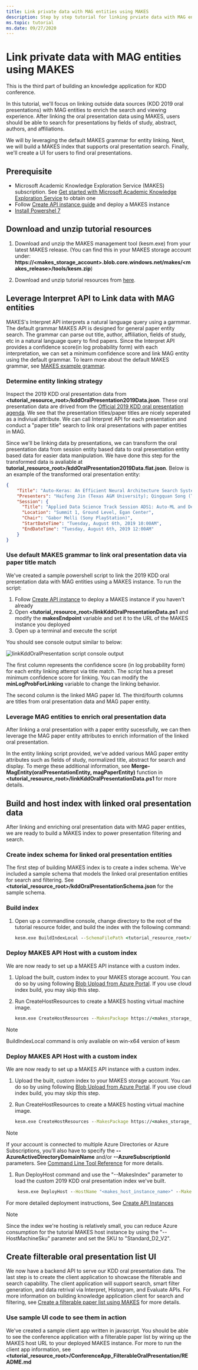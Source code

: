 ```yaml
---
title: Link private data with MAG entities using MAKES
description: Step by step tutorial for linking prviate data with MAG entities using MAKES
ms.topic: tutorial
ms.date: 09/27/2020
---
```


# Link private data with MAG entities using MAKES

This is the third part of building an knowledge application for KDD conference. 

In this tutorial, we'll focus on linking outside data sources (KDD 2019 oral presentations) with MAG entities to enrich the search and viewing experience. After linking the oral presentation data using MAKES, users should be able to search for presentations by fields of study, abstract, authors, and affiliations. 

We will by leveraging the default MAKES grammar for entity linking. Next, we will build a MAKES index that supports oral presentation search. Finally, we'll create a UI for users to find oral presentations.

## Prerequisite

- Microsoft Academic Knowledge Exploration Service (MAKES) subscription. See [Get started with Microsoft Academic Knowledge Exploration Service](get-started-setup-provisioning.md) to obtain one
- Follow [Create API instance guide](get-started-create-api-instances.md) and deploy a MAKES instance
- [Install Powershel 7](https://docs.microsoft.com/powershell/scripting/install/installing-powershell?view=powershell-7)

## Download and unzip tutorial resources

1. Download and unzip the MAKES management tool (kesm.exe) from your latest MAKES release.
    (You can find this in your MAKES storage account under:
    **https://<makes_storage_account>.blob.core.windows.net/makes/<makes_release>/tools/kesm.zip**)

1. Download and unzip tutorial resources from [here](TutorialResources.zip).

## Leverage Interpret API to Link data with MAG entities

MAKES's Interpret API interprets a natural language query using a garmmar. The default grammar MAKES API is designed for general paper entity search. The grammar can parse out title, author, affiliation, fields of study, etc in a natural language query to find papers. Since the Interpret API provides a confidence score(in log probability form) with each interpretation, we can set a minimum confidence score and link MAG entity using the default grammar. To learn more about the default MAKES grammar, see [MAKES example grammar](how-to-grammar.md#example-grammar).

### Determine entity linking strategy

Inspect the 2019 KDD oral presentation data from **<tutorial_resource_root>/kddOralPresentation2019Data.json**. These oral presentation data are drived from the [Official 2019 KDD oral presentation agenda](https://www.kdd.org/kdd2019/docs/Applied_Data_Science_and_Research_Track_Paper_Oral_Presentations.pdf). We see that the presentation titles/paper titles are nicely seperated as a indiviual attribute. We can call Interpret API for each presentation and conduct a "paper title" search to link oral presentations with paper entities in MAG.

Since we'll be linking data by presentations, we can transform the oral presentation data from session entity based data to oral presentation entity based data for easier data manipulation. We have done this step for the transformed data is avaliable at **tutorial_resource_root>/kddOralPresentation2019Data.flat.json**. Below is an example of the transformed oral presentation entity:

```json
{
    "Title": "Auto-Keras: An Efficient Neural Architecture Search System",
    "Presenters": "Haifeng Jin (Texas A&M University); Qingquan Song (Texas A&M University); Xia Hu (Texas A&M University)",
    "Session": {
      "Title": "Applied Data Science Track Session ADS1: Auto-ML and Development Frameworks",
      "Location": "Summit 1, Ground Level, Egan Center",
      "Chair": "Gabor Melli (Sony PlayStation)",
      "StartDateTime": "Tuesday, August 6th, 2019 10:00AM",
      "EndDateTime": "Tuesday, August 6th, 2019 12:00AM"
    }
}
```

### Use default MAKES grammar to link oral presentation data via paper title match

We've created a sample powershell script to link the 2019 KDD oral presentation data with MAG entities using a MAKES instance. To run the script:

1. Follow [Create API instance](get-started-create-api-instances.md) to deploy a MAKES instance if you haven't already
1. Open **<tutorial_resource_root>/linkKddOralPresentationData.ps1** and modify the **makesEndpoint** variable and set it to the URL of the MAKES instance you deployed
1. Open up a terminal and execute the script

You should see console output similar to below:

![linkKddOralPresentation script console output](media/linkKddOralPresentation-script-console-output.png)

The first column represents the confidence score (in log probability form) for each entity linking attempt via title match. The script has a preset minimum confidence score for linking. You can modify the **minLogProbForLinking** variable to change the linking behavior.

The second column is the linked MAG paper Id. The third/fourth columns are titles from oral presentation data and MAG paper entity.

### Leverage MAG entities to enrich oral presentation data

After linking a oral presentation with a paper entity sucessfully, we can then leverage the MAG paper entity attributes to enrich information of the linked oral presentation. 

In the entity linking script provided, we've added various MAG paper entity attributes such as fields of study, normalized title, abstract for search and display. To merge these additional information, see **Merge-MagEntity(oralPresentationEntity, magPaperEntity)** function in **<tutorial_resource_root>/linkKddOralPresentationData.ps1** for more details.

## Build and host index with linked oral presentation data

After linking and enriching oral presentation data with MAG paper entities, we are ready to build a MAKES index to power presentation filtering and search. 

### Create index schema for linked oral presentation entities

The first step of building MAKES index is to create a index schema. We've included a sample schema that models the linked oral presentation entities for search and filtering. See **<tutorial_resource_root>/kddOralPresentationSchema.json** for the sample schema.

### Build index

1. Open up a commandline console, change directory to the root of the tutorial resource folder, and build the index with the following command:

    ```cmd
    kesm.exe BuildIndexLocal --SchemaFilePath <tutorial_resource_root>/kddOralPresentationSchema.json --EntitiesFilePath kddOralPresentation2019Data.flat.linked.json --OutputIndexFilePath <tutorial_resource_root>/kdd2019OralPresentations.kes --IndexDescription "KDD 2019 Oral Presentations"
    ```

### Deploy MAKES API Host with a custom index

We are now ready to set up a MAKES API instance with a custom index.

1. Upload the built, custom index to your MAKES storage account. You can do so by using following [Blob Upload from Azure Portal](https://docs.microsoft.com/azure/storage/blobs/storage-quickstart-blobs-portal). If you use cloud index build, you may skip this step.

1. Run CreateHostResources to create a MAKES hosting virtual machine image.

    ```cmd
    kesm.exe CreateHostResources --MakesPackage https://<makes_storage_account_name>.blob.core.windows.net/makes/<makes_release_version> --HostResourceName <makes_host_resource_name>
    ```
>[!NOTE]
> BuildIndexLocal command is only avaliable on win-x64 version of kesm


### Deploy MAKES API Host with a custom index

We are now ready to set up a MAKES API instance with a custom index.

1. Upload the built, custom index to your MAKES storage account. You can do so by using following [Blob Upload from Azure Portal](https://docs.microsoft.com/azure/storage/blobs/storage-quickstart-blobs-portal). If you use cloud index build, you may skip this step.

1. Run CreateHostResources to create a MAKES hosting virtual machine image.

    ```cmd
    kesm.exe CreateHostResources --MakesPackage https://<makes_storage_account_name>.blob.core.windows.net/makes/<makes_release_version> --HostResourceName <makes_host_resource_name>
    ```

> [!NOTE]
> If your account is connected to multiple Azure Directories or Azure Subscriptions, you'll also have to specify the **--AzureActiveDirectoryDomainName** and/or **--AzureSubscriptionId** parameters. See [Command Line Tool Reference](reference-makes-command-line-tool.md#common-azure-authentication-parameters) for more details.

1. Run DeployHost command and use the "--MakesIndex" parameter to load the custom 2019 KDD oral presentation index we've built.

    ```cmd
     kesm.exe DeployHost --HostName "<makes_host_instance_name>" --MakesPackage "https://<makes_storage_account_name>.blob.core.windows.net/makes/<makes_release_version>/"  --MakesHostImageId "<id_from_previous_command_output>" --MakesIndex "<custom_index_url>"
    ```

For more detailed deployment instructions, See [Create API Instances](get-started-create-api-instances.md#create-makes-hosting-resources)

> [!NOTE]
> Since the index we're hosting is relatively small, you can reduce Azure consumption for the tutorial MAKES host instance by using the "--HostMachineSku" parameter and set the SKU to "Standard_D2_V2".

## Create filterable oral presentation list UI

We now have a backend API to serve our KDD oral presentation data. The last step is to create the client application to showcase the filterable and search capability. The client application will support search, smart filter generation, and data retrival via Interpret, Histogram, and Evaluate APIs. For more information on building knowledge application client for search and filtering, see [Create a filterable paper list using MAKES](tutorial-conference-filterable-paperlist.md) for more details.

### Use sample UI code to see them in action

We've created a sample client app written in javascript. You should be able to see the conference application with a filterable paper list by wiring up the MAKES host URL to your deployed MAKES instance. For more to run the client app information, see **<tutorial_resource_root>/ConferenceApp_FilterableOralPresentation/README.md**